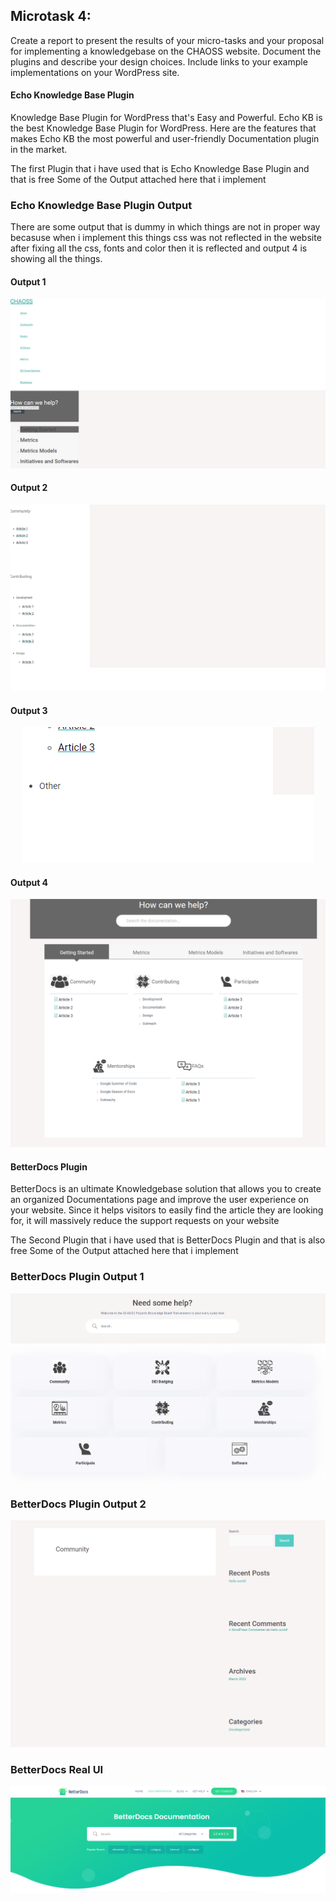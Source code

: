## Microtask 4:

Create a report to present the results of your micro-tasks and your proposal for implementing a knowledgebase on the CHAOSS website. Document the plugins and describe your design choices. Include links to your example implementations on your WordPress site.

#### Echo Knowledge Base Plugin

Knowledge Base Plugin for WordPress that's Easy and Powerful. Echo KB is the best Knowledge Base Plugin for WordPress. Here are the features that makes Echo KB the most powerful and user-friendly Documentation plugin in the market.

The first Plugin that i have used that is Echo Knowledge Base Plugin and that is free
Some of the Output attached here that i implement 

### Echo Knowledge Base Plugin Output

There are some output that is dummy in which things are not in proper way becasuse when i implement this things css was not reflected in the website after fixing all the css, fonts and color then it is reflected and output 4 is showing all the things.

#### Output 1

<p align="center">
    <a href="https://github.com/Ayush7614"><img src="https://github.com/Ayush7614/Gsoc-22-Microtask/blob/master/Output%201.png" /></a>
</p>

#### Output 2

<p align="center">
    <a href="https://github.com/Ayush7614"><img src="https://github.com/Ayush7614/Gsoc-22-Microtask/blob/master/Output%202.png" /></a>
</p>

#### Output 3

<p align="center">
    <a href="https://github.com/Ayush7614"><img src="https://github.com/Ayush7614/Gsoc-22-Microtask/blob/master/Output%203.png" /></a>
</p>

#### Output 4

<p align="center">
    <a href="https://github.com/Ayush7614"><img src="https://github.com/Ayush7614/Gsoc-22-Microtask/blob/master/Output%205.png" /></a>
</p>

#### BetterDocs Plugin

BetterDocs is an ultimate Knowledgebase solution that allows you to create an organized Documentations page and improve the user experience on your website. Since it helps visitors to easily find the article they are looking for, it will massively reduce the support requests on your website

The Second Plugin that i have used that is BetterDocs Plugin and that is also free
Some of the Output attached here that i implement

### BetterDocs Plugin Output 1

<p align="center">
    <a href="https://github.com/Ayush7614"><img src="https://github.com/Ayush7614/Gsoc-22-Microtask/blob/master/Output%204.png" /></a>
</p>

### BetterDocs Plugin Output 2

<p align="center">
    <a href="https://github.com/Ayush7614"><img src="https://github.com/Ayush7614/Gsoc-22-Microtask/blob/master/Better%20Docs%202.png" /></a>
</p>

### BetterDocs Real UI

<p align="center">
    <a href="https://github.com/Ayush7614"><img src="https://github.com/Ayush7614/Gsoc-22-Microtask/blob/master/Better%20docs.png" /></a>
</p>

